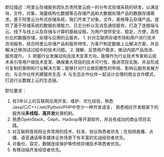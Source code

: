 职位描述：阿里云存储服务团队负责阿里云统一的分布式存储系统的研发，以满足块，文件，对象，海量结构化数据等云存储产品和大数据处理产品的数据存储需求。基于阿里云分布式存储系统，我们开发了对象，文件，表格等云存储产品，提供了基于存储系统的数据处理能力、日志分析以及消息通信服务，打造了连接端与云、线下与线上以及存储与计算的基础设施，为用户提供安全、稳定，方便，高性价比的数据存储，处理与应用的云服务。 1. 针对互联网存储市场和用户进行技术咨询服务，结合阿里云存储产品和服务特性，为客户制定数据上云解决方案，并且解决迁移测试过程中的技术问题。 2. 理解、反馈用户需求，推动内部产品改进、服务提升。 3. 把握行业发展动向及技术变革方向，能够作为行业技术专家和云技术来引导用户做技术变革、确保重大项目的技术可行性、推进项目实施、并且形成可复制的案例和行业解决方案；能够针对行业做前瞻性的布局、影响云服务发展方向、与合作伙伴共建服务生态. 4. 与生态合作伙伴一起设计合理的商业合作模式，打造行业数据上云的生态链。

职位要求：

1. 有3年以上的互联网应用开发、维护、优化经验，熟悉Java/C/C++/.net/Python/PHP中至少一种开发语言， 熟悉相应开发框架下的服务端**多线程、高并发**处理机制。 
1. 熟悉OpenStack，Ceph，Hadoop等开源软件，并且有成功的商业项目实践。 
1. 对互联网音视频业务常用的技术、标准、协议熟悉者优先；在视频直播、点播、语音通话等多媒体业务场景下有丰富的实战经验者优先。 
1. 对备份，容灾，数据连续保护等传统存储技术熟悉者优先。 
1. 有移动端开发经验者优先。